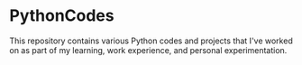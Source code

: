 # PythonCodes
This repository contains various Python codes and projects that I've worked on as part of my learning, work experience, and personal experimentation.

